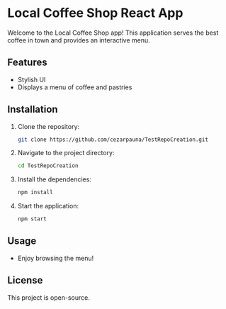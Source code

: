 # Local Coffee Shop React App

Welcome to the Local Coffee Shop app! This application serves the best coffee in town and provides an interactive menu.

## Features
- Stylish UI
- Displays a menu of coffee and pastries

## Installation
1. Clone the repository:
   ```bash
   git clone https://github.com/cezarpauna/TestRepoCreation.git
   ```
2. Navigate to the project directory:
   ```bash
   cd TestRepoCreation
   ```
3. Install the dependencies:
   ```bash
   npm install
   ```
4. Start the application:
   ```bash
   npm start
   ```

## Usage
- Enjoy browsing the menu!

## License
This project is open-source.
